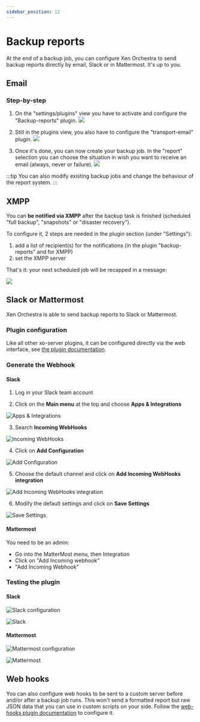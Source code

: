 ```yaml
---
sidebar_position: 12
---
```


# Backup reports

At the end of a backup job, you can configure Xen Orchestra to send backup reports directly by email, Slack or in Mattermost. It's up to you.

## Email

### Step-by-step

1. On the "settings/plugins" view you have to activate and configure the "Backup-reports" plugin.
   ![](../assets/backup-reports-plugin.png)

2. Still in the plugins view, you also have to configure the "transport-email" plugin.
   ![](../assets/transport-email-plugin.png)

3. Once it's done, you can now create your backup job. In the "report" selection you can choose the situation in wish you want to receive an email (always, never or failure).
   ![](../assets/backup-report-config.png)

:::tip
You can also modify existing backup jobs and change the behaviour of the report system.
:::

## XMPP

You can **be notified via XMPP** after the backup task is finished (scheduled "full backup", "snapshots" or "disaster recovery").

To configure it, 2 steps are needed in the plugin section (under "Settings"):

1. add a list of recipient(s) for the notifications (in the plugin "backup-reports" and for XMPP)
2. set the XMPP server

That's it: your next scheduled job will be recapped in a message:

![](https://xen-orchestra.com/blog/content/images/2015/12/xmpp.png)

## Slack or Mattermost

Xen Orchestra is able to send backup reports to Slack or Mattermost.

### Plugin configuration

Like all other xo-server plugins, it can be configured directly via the web interface, see [the plugin documentation](../xen-orchestra/architecture#plugins).

### Generate the Webhook

#### Slack

1. Log in your Slack team account

2. Click on the **Main menu** at the top and choose **Apps & Integrations**

![Apps & Integrations](../assets/DocImg1.png)

3. Search **Incoming WebHooks**

![Incoming WebHooks](../assets/DocImg2.png)

4. Click on **Add Configuration**

![Add Configuration](../assets/DocImg3.png)

5. Choose the default channel and click on **Add Incoming WebHooks integration**

![Add Incoming WebHooks integration](../assets/DocImg4.png)

6. Modify the default settings and click on **Save Settings**

![Save Settings](../assets/DocImg5.png)

#### Mattermost

You need to be an admin:

- Go into the MatterMost menu, then Integration
- Click on "Add Incoming webhook"
- "Add Incoming Webhook"

### Testing the plugin

#### Slack

![Slack configuration](../assets/DocImg6.png)

![Slack](../assets/DocImg7.png)

#### Mattermost

![Mattermost configuration](../assets/DocImg8.png)

![Mattermost](../assets/DocImg9.png)

## Web hooks

You can also configure web hooks to be sent to a custom server before and/or after a backup job runs. This won't send a formatted report but raw JSON data that you can use in custom scripts on your side. Follow the [web-hooks plugin documentation](../management/advanced#web-hooks) to configure it.
